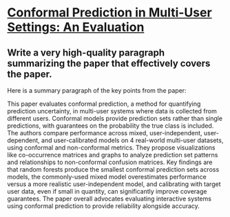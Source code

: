 # [Conformal Prediction in Multi-User Settings: An Evaluation](https://arxiv.org/abs/2312.05195)

## Write a very high-quality paragraph summarizing the paper that effectively covers the paper.

 Here is a summary paragraph of the key points from the paper:

This paper evaluates conformal prediction, a method for quantifying prediction uncertainty, in multi-user systems where data is collected from different users. Conformal models provide prediction sets rather than single predictions, with guarantees on the probability the true class is included. The authors compare performance across mixed, user-independent, user-dependent, and user-calibrated models on 4 real-world multi-user datasets, using conformal and non-conformal metrics. They propose visualizations like co-occurrence matrices and graphs to analyze prediction set patterns and relationships to non-conformal confusion matrices. Key findings are that random forests produce the smallest conformal prediction sets across models, the commonly-used mixed model overestimates performance versus a more realistic user-independent model, and calibrating with target user data, even if small in quantity, can significantly improve coverage guarantees. The paper overall advocates evaluating interactive systems using conformal prediction to provide reliability alongside accuracy.
